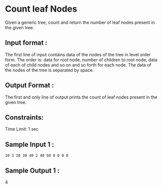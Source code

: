 # Count leaf Nodes

Given a generic tree, count and return the number of leaf nodes present in the given tree.  
## Input format :

The first line of input contains data of the nodes of the tree in level order form. The order is: data for root node, number of children to root node, data of each of child nodes and so on and so forth for each node. The data of the nodes of the tree is separated by space.  

## Output Format :

The first and only line of output prints the count of leaf nodes present in the given tree.

## Constraints:

Time Limit: 1 sec

## Sample Input 1 :
```
10 3 20 30 40 2 40 50 0 0 0 0 
```
## Sample Output 1 :

4

